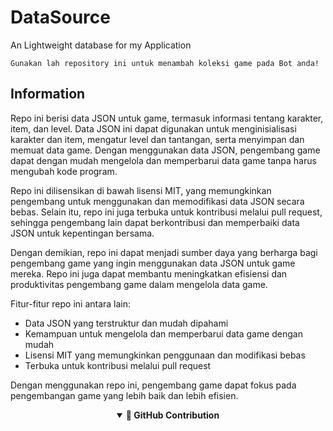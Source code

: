 # DataSource
An Lightweight database for my Application

`Gunakan lah repository ini untuk menambah koleksi game pada Bot anda!`

## Information

Repo ini berisi data JSON untuk game, termasuk informasi tentang karakter, item, dan level. Data JSON ini dapat digunakan untuk menginisialisasi karakter dan item, mengatur level dan tantangan, serta menyimpan dan memuat data game. Dengan menggunakan data JSON, pengembang game dapat dengan mudah mengelola dan memperbarui data game tanpa harus mengubah kode program.

Repo ini dilisensikan di bawah lisensi MIT, yang memungkinkan pengembang untuk menggunakan dan memodifikasi data JSON secara bebas. Selain itu, repo ini juga terbuka untuk kontribusi melalui pull request, sehingga pengembang lain dapat berkontribusi dan memperbaiki data JSON untuk kepentingan bersama.

Dengan demikian, repo ini dapat menjadi sumber daya yang berharga bagi pengembang game yang ingin menggunakan data JSON untuk game mereka. Repo ini juga dapat membantu meningkatkan efisiensi dan produktivitas pengembang game dalam mengelola data game.

Fitur-fitur repo ini antara lain:

- Data JSON yang terstruktur dan mudah dipahami
- Kemampuan untuk mengelola dan memperbarui data game dengan mudah
- Lisensi MIT yang memungkinkan penggunaan dan modifikasi bebas
- Terbuka untuk kontribusi melalui pull request

Dengan menggunakan repo ini, pengembang game dapat fokus pada pengembangan game yang lebih baik dan lebih efisien.

<div align="center">
  <details open>
    <summary><b>🐍 GitHub Contribution</b></summary>
    <br>
    <picture>
      <source media="(prefers-color-scheme: dark)" srcset=                                                                         "https://raw.githubusercontent.com/xct007/xct007/output/github-contribution-grid-snake.svg" />
    </picture>
  </details>
</div>

